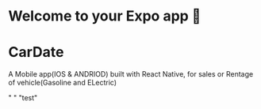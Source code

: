 
# Welcome to your Expo app 👋
# CarDate
A Mobile app(IOS & ANDRIOD) built with React Native, for sales or Rentage of vehicle(Gasoline and ELectric)

" " 
"test" 
